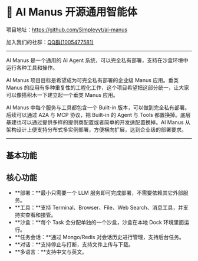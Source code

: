 # 🤖 AI Manus 开源通用智能体

项目地址：<https://github.com/Simpleyyt/ai-manus>

加入我们的社群：[QQ群(1005477581)](https://qun.qq.com/universal-share/share?ac=1&authKey=p4X3Da5iMpR4liAenxwvhs7IValPKiCFtUevRlJouz9qSTSZsMnPJc3hzsJjgQYv&busi_data=eyJncm91cENvZGUiOiIxMDA1NDc3NTgxIiwidG9rZW4iOiJNZmUrTmQ0UzNDZDNqNDFVdjVPS1VCRkJGRWVlV0R3RFJSRVFoZDAwRjFDeUdUM0t6aUIyczlVdzRjV1BYN09IIiwidWluIjoiMzQyMjExODE1In0%3D&data=C3B-E6BlEbailV32co77iXL5vxPIhtD9y_itWLSq50hKqosO_55_isOZym2Faaq4hs9-517tUY8GSWaDwPom-A&svctype=4&tempid=h5_group_info)

---

AI Manus 是一个通用的 AI Agent 系统，可以完全私有部署，支持在沙盒环境中运行各种工具和操作。

AI Manus 项目目标是希望成为可完全私有部署的企业级 Manus 应用。垂类 Manus 的应用有多种重复性的工程化工作，这个项目希望把这部分统一，让大家可以像搭积木一下建立起一个垂类 Manus 应用。

AI Manus 中每个服务与工具都包含一个 Built-in 版本，可以做到完全私有部署。后续可以通过 A2A 与 MCP 协议，把 Built-in 的 Agent 与 Tools 都置换掉。底层基建也可以通过提供多样的提供商配置或者简单的开发适配置换掉。AI Manus 从架构设计上便支持分布式多实例部署，方便横向扩展，达到企业级的部署要求。

---

## 基本功能

[](https://github.com/user-attachments/assets/37060a09-c647-4bcb-920c-959f7fa73ebe ':include :type=video controls width="100%"')

## 核心功能

 * **部署：**最小只需要一个 LLM 服务即可完成部署，不需要依赖其它外部服务。
 * **工具：**支持 Terminal、Browser、File、Web Search、消息工具，并支持实查看和接管。
 * **沙盒：**每个 Task 会分配单独的一个沙盒，沙盒在本地 Dock 环境里面运行。
 * **任务会话：**通过 Mongo/Redis 对会话历史进行管理，支持后台任务。
 * **对话：**支持停止与打断，支持文件上传与下载。
 * **多语言：**支持中文与英文。
